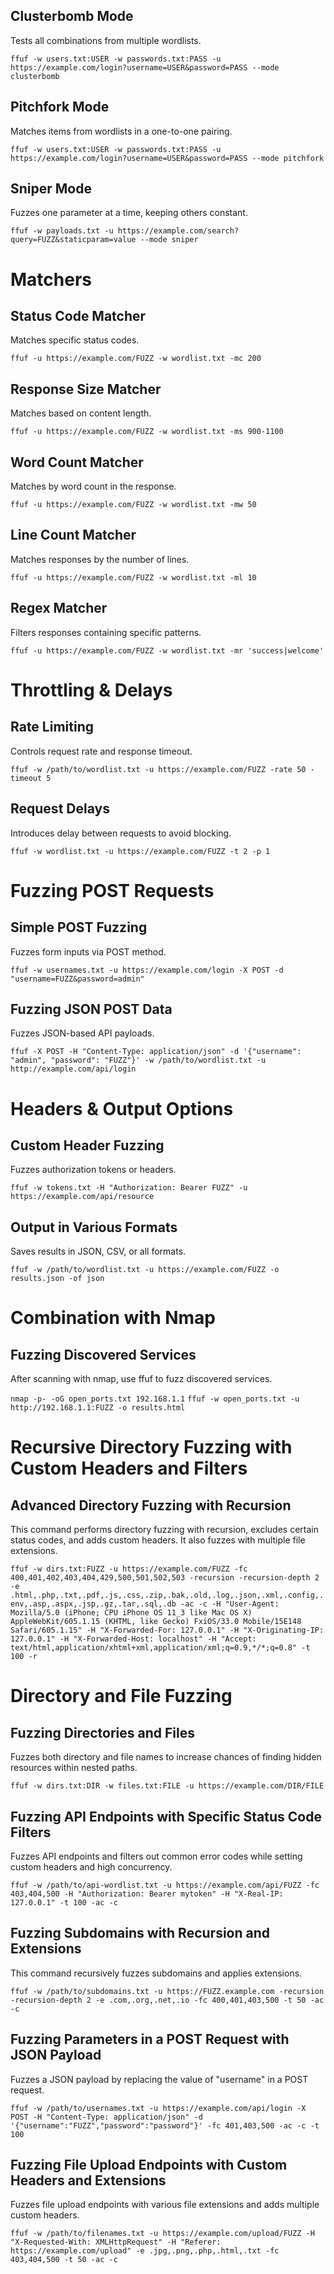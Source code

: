 ## Clusterbomb Mode
Tests all combinations from multiple wordlists.

`ffuf -w users.txt:USER -w passwords.txt:PASS -u https://example.com/login?username=USER&password=PASS --mode clusterbomb`

## Pitchfork Mode
Matches items from wordlists in a one-to-one pairing.

`ffuf -w users.txt:USER -w passwords.txt:PASS -u https://example.com/login?username=USER&password=PASS --mode pitchfork`

## Sniper Mode
Fuzzes one parameter at a time, keeping others constant.

`ffuf -w payloads.txt -u https://example.com/search?query=FUZZ&staticparam=value --mode sniper`

# Matchers

## Status Code Matcher

Matches specific status codes.

`ffuf -u https://example.com/FUZZ -w wordlist.txt -mc 200`

## Response Size Matcher

Matches based on content length.

`ffuf -u https://example.com/FUZZ -w wordlist.txt -ms 900-1100`

## Word Count Matcher

Matches by word count in the response.

`ffuf -u https://example.com/FUZZ -w wordlist.txt -mw 50`

## Line Count Matcher

Matches responses by the number of lines.

`ffuf -u https://example.com/FUZZ -w wordlist.txt -ml 10`

## Regex Matcher

Filters responses containing specific patterns.

`ffuf -u https://example.com/FUZZ -w wordlist.txt -mr 'success|welcome'`

# Throttling & Delays

## Rate Limiting

Controls request rate and response timeout.

`ffuf -w /path/to/wordlist.txt -u https://example.com/FUZZ -rate 50 -timeout 5`

## Request Delays

Introduces delay between requests to avoid blocking.

`ffuf -w wordlist.txt -u https://example.com/FUZZ -t 2 -p 1`

# Fuzzing POST Requests

## Simple POST Fuzzing

Fuzzes form inputs via POST method.

`ffuf -w usernames.txt -u https://example.com/login -X POST -d "username=FUZZ&password=admin"`

## Fuzzing JSON POST Data

Fuzzes JSON-based API payloads.

`ffuf -X POST -H "Content-Type: application/json" -d '{"username": "admin", "password": "FUZZ"}' -w /path/to/wordlist.txt -u http://example.com/api/login`

# Headers & Output Options

## Custom Header Fuzzing

Fuzzes authorization tokens or headers.

`ffuf -w tokens.txt -H "Authorization: Bearer FUZZ" -u https://example.com/api/resource`

## Output in Various Formats

Saves results in JSON, CSV, or all formats.

`ffuf -w /path/to/wordlist.txt -u https://example.com/FUZZ -o results.json -of json`

# Combination with Nmap

## Fuzzing Discovered Services

After scanning with nmap, use ffuf to fuzz discovered services.

`nmap -p- -oG open_ports.txt 192.168.1.1`
`ffuf -w open_ports.txt -u http://192.168.1.1:FUZZ -o results.html`

# Recursive Directory Fuzzing with Custom Headers and Filters

## Advanced Directory Fuzzing with Recursion

This command performs directory fuzzing with recursion, excludes certain status codes, and adds custom headers. It also fuzzes with multiple file extensions.

`ffuf -w dirs.txt:FUZZ -u https://example.com/FUZZ -fc 400,401,402,403,404,429,500,501,502,503 -recursion -recursion-depth 2 -e .html,.php,.txt,.pdf,.js,.css,.zip,.bak,.old,.log,.json,.xml,.config,.env,.asp,.aspx,.jsp,.gz,.tar,.sql,.db -ac -c -H "User-Agent: Mozilla/5.0 (iPhone; CPU iPhone OS 11_3 like Mac OS X) AppleWebKit/605.1.15 (KHTML, like Gecko) FxiOS/33.0 Mobile/15E148 Safari/605.1.15" -H "X-Forwarded-For: 127.0.0.1" -H "X-Originating-IP: 127.0.0.1" -H "X-Forwarded-Host: localhost" -H "Accept: text/html,application/xhtml+xml,application/xml;q=0.9,*/*;q=0.8" -t 100 -r`

# Directory and File Fuzzing

## Fuzzing Directories and Files

Fuzzes both directory and file names to increase chances of finding hidden resources within nested paths.

`ffuf -w dirs.txt:DIR -w files.txt:FILE -u https://example.com/DIR/FILE`

## Fuzzing API Endpoints with Specific Status Code Filters

Fuzzes API endpoints and filters out common error codes while setting custom headers and high concurrency.

`ffuf -w /path/to/api-wordlist.txt -u https://example.com/api/FUZZ -fc 403,404,500 -H "Authorization: Bearer mytoken" -H "X-Real-IP: 127.0.0.1" -t 100 -ac -c`

## Fuzzing Subdomains with Recursion and Extensions

This command recursively fuzzes subdomains and applies extensions.

`ffuf -w /path/to/subdomains.txt -u https://FUZZ.example.com -recursion -recursion-depth 2 -e .com,.org,.net,.io -fc 400,401,403,500 -t 50 -ac -c`

## Fuzzing Parameters in a POST Request with JSON Payload

Fuzzes a JSON payload by replacing the value of "username" in a POST request.

`ffuf -w /path/to/usernames.txt -u https://example.com/api/login -X POST -H "Content-Type: application/json" -d '{"username":"FUZZ","password":"password"}' -fc 401,403,500 -ac -c -t 100`

## Fuzzing File Upload Endpoints with Custom Headers and Extensions

Fuzzes file upload endpoints with various file extensions and adds multiple custom headers.

`ffuf -w /path/to/filenames.txt -u https://example.com/upload/FUZZ -H "X-Requested-With: XMLHttpRequest" -H "Referer: https://example.com/upload" -e .jpg,.png,.php,.html,.txt -fc 403,404,500 -t 50 -ac -c`

